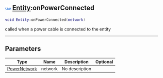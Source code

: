 ## ![server](../../.gitbook/assets/server.png) [Entity](./readme/entity.md):onPowerConnected

```lua
void Entity:onPowerConnected(network)
```

called when a power cable is connected to the entity

------
## Parameters

| Type   | Name | Description | Optional |
| ------ | ---- | ----------- | -------: |
| [PowerNetwork](./readme/powernetwork.md) | network | No description |  |

